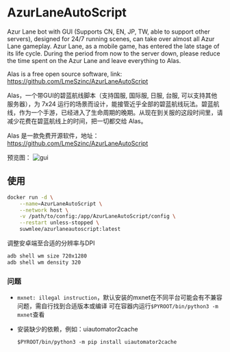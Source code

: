 AzurLaneAutoScript
=====

Azur Lane bot with GUI (Supports CN, EN, JP, TW, able to support other servers), designed for 24/7 running scenes, can take over almost all Azur Lane gameplay. Azur Lane, as a mobile game, has entered the late stage of its life cycle. During the period from now to the server down, please reduce the time spent on the Azur Lane and leave everything to Alas.

Alas is a free open source software, link: https://github.com/LmeSzinc/AzurLaneAutoScript

Alas，一个带GUI的碧蓝航线脚本（支持国服, 国际服, 日服, 台服, 可以支持其他服务器），为 7x24 运行的场景而设计，能接管近乎全部的碧蓝航线玩法。碧蓝航线，作为一个手游，已经进入了生命周期的晚期。从现在到关服的这段时间里，请减少花费在碧蓝航线上的时间，把一切都交给 Alas。

Alas 是一款免费开源软件，地址：https://github.com/LmeSzinc/AzurLaneAutoScript


预览图：
![gui](https://raw.githubusercontent.com/LmeSzinc/AzurLaneAutoScript/master/doc/README.assets/gui.png)


## 使用

```sh
docker run -d \
    --name=AzurLaneAutoScript \
    --network host \
    -v /path/to/config:/app/AzurLaneAutoScript/config \
    --restart unless-stopped \
    suwmlee/azurlaneautoscript:latest
```

调整安卓端至合适的分辨率与DPI
```sh
adb shell wm size 720x1280
adb shell wm density 320
```

### 问题

- `mxnet: illegal instruction`，默认安装的mxnet在不同平台可能会有不兼容问题，需自行找到合适版本或编译
    可在容器内运行`$PYROOT/bin/python3 -m mxnet`查看

- 安装缺少的依赖，例如：uiautomator2cache
    ```
    $PYROOT/bin/python3 -m pip install uiautomator2cache
    ```
